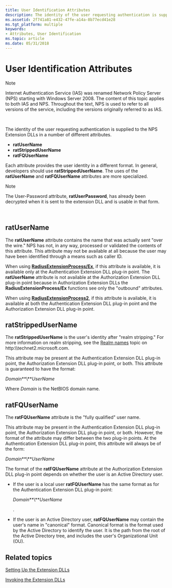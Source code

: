 ```yaml
---
title: User Identification Attributes
description: The identity of the user requesting authentication is supplied to the NPS Extension DLLs in a number of different attributes.
ms.assetid: 2f741a81-e432-47fe-a14a-8b77ecd41e28
ms.tgt_platform: multiple
keywords:
- Attributes, User Identification
ms.topic: article
ms.date: 05/31/2018
---
```


# User Identification Attributes

> [!Note]  
> Internet Authentication Service (IAS) was renamed Network Policy Server (NPS) starting with Windows Server 2008. The content of this topic applies to both IAS and NPS. Throughout the text, NPS is used to refer to all versions of the service, including the versions originally referred to as IAS.

 

The identity of the user requesting authentication is supplied to the NPS Extension DLLs in a number of different attributes.

-   **ratUserName**
-   **ratStrippedUserName**
-   **ratFQUserName**

Each attribute provides the user identity in a different format. In general, developers should use **ratStrippedUserName**. The uses of the **ratUserName** and **ratFQUserName** attributes are more specialized.

> [!Note]  
> The User-Password attribute, **ratUserPassword**, has already been decrypted when it is sent to the extension DLL and is usable in that form.

 

## ratUserName

The **ratUserName** attribute contains the name that was actually sent "over the wire." NPS has not, in any way, processed or validated the contents of this attribute. This attribute may not be available at all because the user may have been identified through a means such as caller ID.

When using [**RadiusExtensionProcess/Ex**](https://docs.microsoft.com/windows/desktop/api/authif/nc-authif-pradius_extension_process_ex), if this attribute is available, it is available only at the Authentication Extension DLL plug-in point. The **ratUserName** attribute is not available at the Authorization Extension DLL plug-in point because in Authorization Extension DLLs the **RadiusExtensionProcess/Ex** functions see only the "outbound" attributes.

When using [**RadiusExtensionProcess2**](https://docs.microsoft.com/windows/desktop/api/authif/nc-authif-pradius_extension_process_2), if this attribute is available, it is available at both the Authentication Extension DLL plug-in point and the Authorization Extension DLL plug-in point.

## ratStrippedUserName

The **ratStrippedUserName** is the user's identity after "realm stripping." For more information on realm stripping, see the [Realm names](https://technet.microsoft.com/library/6e5ce48d-e662-435c-a74e-0dce305914ce) topic on http:\\\\technet2.microsoft.com.

This attribute may be present at the Authentication Extension DLL plug-in point, the Authorization Extension DLL plug-in point, or both. This attribute is guaranteed to have the format:

*Domain***\\***UserName*

Where *Domain* is the NetBIOS domain name.

## ratFQUserName

The **ratFQUserName** attribute is the "fully qualified" user name.

This attribute may be present in the Authentication Extension DLL plug-in point, the Authorization Extension DLL plug-in point, or both. However, the format of the attribute may differ between the two plug-in points. At the Authentication Extension DLL plug-in point, this attribute will always be of the form:

*Domain***\\***UserName*

The format of the **ratFQUserName** attribute at the Authorization Extension DLL plug-in point depends on whether the user is an Active Directory user.

-   If the user is a local user **ratFQUserName** has the same format as for the Authentication Extension DLL plug-in point:

    *Domain***\\***UserName*

    .

-   If the user is an Active Directory user, **ratFQUserName** may contain the user's name in "canonical" format. Canonical format is the format used by the Active Directory to identify the user. It is the path from the root of the Active Directory tree, and includes the user's Organizational Unit (OU).

## Related topics

<dl> <dt>

[Setting Up the Extension DLLs](https://docs.microsoft.com/windows/desktop/Nps/ias-setting-up-the-extension-and-authorization-dlls)
</dt> <dt>

[Invoking the Extension DLLs](https://docs.microsoft.com/windows/desktop/Nps/ias-authentication-and-authorization-process)
</dt> </dl>

 

 




